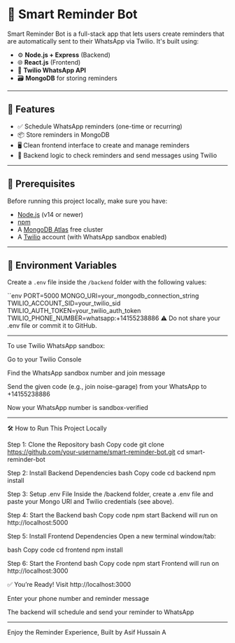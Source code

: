 # 📅 Smart Reminder Bot

Smart Reminder Bot is a full-stack app that lets users create reminders that are automatically sent to their WhatsApp via Twilio. It's built using:

- ⚙️ **Node.js + Express** (Backend)
- 🌐 **React.js** (Frontend)
- 💬 **Twilio WhatsApp API**
- 🗃️ **MongoDB** for storing reminders

---

## 🚀 Features

- ✅ Schedule WhatsApp reminders (one-time or recurring)
- 📦 Store reminders in MongoDB
- 🖥️ Clean frontend interface to create and manage reminders
- 🔁 Backend logic to check reminders and send messages using Twilio

---

## 🧠 Prerequisites

Before running this project locally, make sure you have:

- [Node.js](https://nodejs.org/) (v14 or newer)
- [npm](https://www.npmjs.com/)
- A [MongoDB Atlas](https://www.mongodb.com/cloud/atlas) free cluster
- A [Twilio](https://www.twilio.com/) account (with WhatsApp sandbox enabled)

---

## 🔐 Environment Variables

Create a `.env` file inside the `/backend` folder with the following values:

``env
PORT=5000
MONGO_URI=your_mongodb_connection_string
TWILIO_ACCOUNT_SID=your_twilio_sid
TWILIO_AUTH_TOKEN=your_twilio_auth_token
TWILIO_PHONE_NUMBER=whatsapp:+14155238886
⚠️ Do not share your .env file or commit it to GitHub.

---

To use Twilio WhatsApp sandbox:

Go to your Twilio Console

Find the WhatsApp sandbox number and join message

Send the given code (e.g., join noise-garage) from your WhatsApp to +14155238886

Now your WhatsApp number is sandbox-verified

---

🛠️ How to Run This Project Locally

Step 1: Clone the Repository
bash
Copy code
git clone https://github.com/your-username/smart-reminder-bot.git
cd smart-reminder-bot

Step 2: Install Backend Dependencies
bash
Copy code
cd backend
npm install

Step 3: Setup .env File
Inside the /backend folder, create a .env file and paste your Mongo URI and Twilio credentials (see above).

Step 4: Start the Backend
bash
Copy code
npm start
Backend will run on http://localhost:5000

Step 5: Install Frontend Dependencies
Open a new terminal window/tab:

bash
Copy code
cd frontend
npm install

Step 6: Start the Frontend
bash
Copy code
npm start
Frontend will run on http://localhost:3000

✅ You’re Ready!
Visit http://localhost:3000

Enter your phone number and reminder message

The backend will schedule and send your reminder to WhatsApp

---

Enjoy the Reminder Experience, Built by Asif Hussain A
